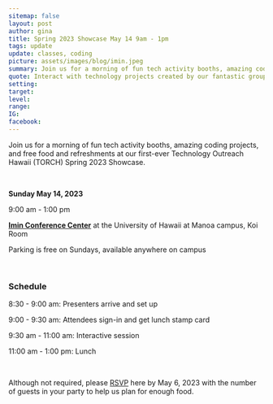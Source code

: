 ```yaml
---
sitemap: false
layout: post
author: gina
title: Spring 2023 Showcase May 14 9am - 1pm
tags: update
update: classes, coding
picture: assets/images/blog/imin.jpeg
summary: Join us for a morning of fun tech activity booths, amazing coding projects, and free food and refreshments at our first-ever Technology Outreach Hawaii (TORCH) Spring 2023 Showcase!
quote: Interact with technology projects created by our fantastic group of 6th - 12th grade students across all TORCH programs.
setting:
target:
level:
range:
IG:
facebook:
---
```

Join us for a morning of fun tech activity booths, amazing coding projects, and free food and refreshments at our first-ever Technology Outreach Hawaii (TORCH) Spring 2023 Showcase.

<br/>

**Sunday May 14, 2023**

9:00 am - 1:00 pm

**[Imin Conference Center](https://www.eastwestcenter.org/campus/conference-center)** at the University of Hawaii at Manoa campus, Koi Room

Parking is free on Sundays, available anywhere on campus

<br/>

### Schedule

8:30 - 9:00 am: Presenters arrive and set up

9:00 - 9:30 am: Attendees sign-in and get lunch stamp card

9:30 am - 11:00 am: Interactive session

11:00 am - 1:00 pm: Lunch

<br/>

Although not required, please [RSVP](https://forms.gle/dsKxBs8qrkGQX8GYA) here by May 6, 2023 with the number of guests in your party to help us plan for enough food.
